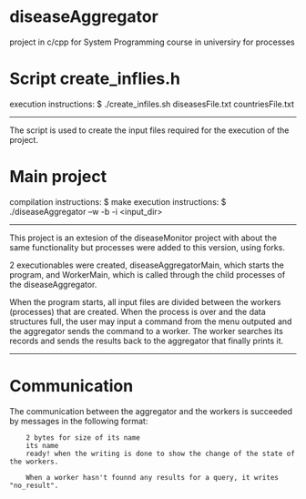 # diseaseAggregator
project in c/cpp for System Programming course in universiry for processes 


# Script create_inflies.h
execution instructions: $ ./create_infiles.sh diseasesFile.txt countriesFile.txt <nameOfDir> <numOfFiles> <numOfRecs>
  
  ------------------
  
The script is used to create the input files required for the execution of the project.
  
  
# Main project
  
  compilation instructions: $ make
  execution instructions: $ ./diseaseAggregator –w <numWorkers> -b <bufferSize> -i <input_dir>
  
  ------------------
  
  This project is an extesion of the diseaseMonitor project with about the same functionality but processes were added to this version, using forks. 
  
 2 executionables were created, diseaseAggregatorMain, which starts the program, and WorkerMain, which is called through the child processes
    of the diseaseAggregator.
  
  When the program starts, all input files are divided between the workers (processes) that are created. When the process is over and the data structures full, the user may input a command from the menu outputed and the aggregator sends the command to a worker. The worker searches its records and sends the results back to the aggregator that finally prints it.
  
  ------------------------
  
  # Communication
  
  The communication between the aggregator and the workers is succeeded by messages in the following format:
    
        2 bytes for size of its name
        its name
        ready! when the writing is done to show the change of the state of the workers.
        
        When a worker hasn't founnd any results for a query, it writes "no_result".
